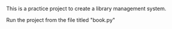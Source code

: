 This is a practice project to create a library management system.

Run the project from the file titled "book.py"

